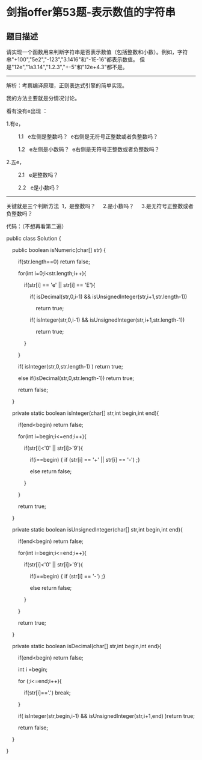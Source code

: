 # 剑指offer第53题-表示数值的字符串

## 题目描述

请实现一个函数用来判断字符串是否表示数值（包括整数和小数）。例如，字符串"+100","5e2","-123","3.1416"和"-1E-16"都表示数值。 但是"12e","1a3.14","1.2.3","+-5"和"12e+4.3"都不是。

---

解析：考察编译原理，正则表达式引擎的简单实现。

我的方法主要就是分情况讨论。

看有没有e出现 ：

1.有e，

        1.1   e左侧是整数吗？  e右侧是无符号正整数或者负整数吗？

        1.2   e左侧是小数码？  e右侧是无符号正整数或者负整数吗？

2.五e，

        2.1   e是整数吗？

        2.2   e是小数吗？

---

关键就是三个判断方法  1，是整数吗？     2.是小数吗？     3.是无符号正整数或者负整数吗？

代码：（不想再看第二遍）

public class Solution {

    public boolean isNumeric(char[] str) {

        if(str.length==0) return false;

        for(int i=0;i<str.length;i++){

            if(str[i] == 'e' || str[i] == 'E'){

                if( isDecimal(str,0,i-1) && isUnsignedInteger(str,i+1,str.length-1))

                    return true;

                if( isInteger(str,0,i-1) && isUnsignedInteger(str,i+1,str.length-1))

                    return true;

            }

        }

        if( isInteger(str,0,str.length-1) ) return true;

        else if(isDecimal(str,0,str.length-1)) return true;

        return false;

    }

    private static boolean isInteger(char[] str,int begin,int end){

        if(end<begin) return false;

        for(int i=begin;i<=end;i++){

            if(str[i]<'0' || str[i]>'9'){

                if(i==begin) { if (str[i] == '+' || str[i] == '-') ;}

                else return false;

            }

        }

        return true;

    }

    private static boolean isUnsignedInteger(char[] str,int begin,int end){

        if(end<begin) return false;

        for(int i=begin;i<=end;i++){

            if(str[i]<'0' || str[i]>'9'){

                if(i==begin) { if (str[i] == '-') ;}

                else return false;

            }

        }

        return true;

    }

    private static boolean isDecimal(char[] str,int begin,int end){

        if(end<begin) return false;

        int i =begin;

        for (;i<=end;i++){

            if(str[i]=='.') break;

        }

        if( isInteger(str,begin,i-1) && isUnsignedInteger(str,i+1,end) )return true;

        return false;

    }

}
